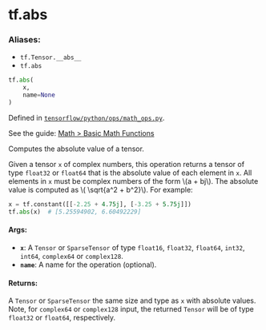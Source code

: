 <div itemscope itemtype="http://developers.google.com/ReferenceObject">
<meta itemprop="name" content="tf.abs" />
</div>

# tf.abs

### Aliases:

* `tf.Tensor.__abs__`
* `tf.abs`

``` python
tf.abs(
    x,
    name=None
)
```



Defined in [`tensorflow/python/ops/math_ops.py`](https://www.tensorflow.org/code/tensorflow/python/ops/math_ops.py).

See the guide: [Math > Basic Math Functions](../../../api_guides/python/math_ops.md#Basic_Math_Functions)

Computes the absolute value of a tensor.

Given a tensor `x` of complex numbers, this operation returns a tensor of type
`float32` or `float64` that is the absolute value of each element in `x`. All
elements in `x` must be complex numbers of the form \\(a + bj\\). The
absolute value is computed as \\( \sqrt{a^2 + b^2}\\).  For example:
```python
x = tf.constant([[-2.25 + 4.75j], [-3.25 + 5.75j]])
tf.abs(x)  # [5.25594902, 6.60492229]
```

#### Args:

* <b>`x`</b>: A `Tensor` or `SparseTensor` of type `float16`, `float32`, `float64`,
    `int32`, `int64`, `complex64` or `complex128`.
* <b>`name`</b>: A name for the operation (optional).


#### Returns:

A `Tensor` or `SparseTensor` the same size and type as `x` with absolute
  values.
Note, for `complex64` or `complex128` input, the returned `Tensor` will be
  of type `float32` or `float64`, respectively.